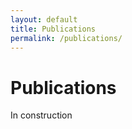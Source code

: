 ```yaml
---
layout: default
title: Publications
permalink: /publications/
---
```


# Publications

<span class="icon-wrench"></span>

In construction

